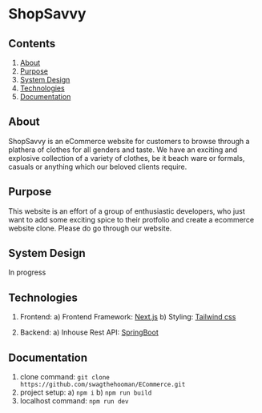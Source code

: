 # ShopSavvy

## Contents

1) [About](##About)
2) [Purpose](##Purpose)
3) [System Design](##System-Design)
4) [Technologies](##Technologies)
5) [Documentation](##Documentation)

## About

ShopSavvy is an eCommerce website for customers to browse through a plathera of clothes for all genders and taste.
We have an exciting and explosive collection of a variety of clothes, be it beach ware or formals, casuals or anything which our beloved clients require.

## Purpose

This website is an effort of a group of enthusiastic developers, who just want to add some exciting spice to their protfolio and create a ecommerce website clone. Please do go through our website.

## System Design

In progress

## Technologies

1) Frontend:
a) Frontend Framework: [Next.js](https://nextjs.org/docs)
b) Styling: [Tailwind css](https://tailwindcss.com/)

3) Backend:
a) Inhouse Rest API: [SpringBoot](https://spring.io/)

## Documentation

1) clone command: `git clone https://github.com/swagthehooman/ECommerce.git`
2) project setup:
a) `npm i`
b) `npm run build`
3) localhost command: `npm run dev`
